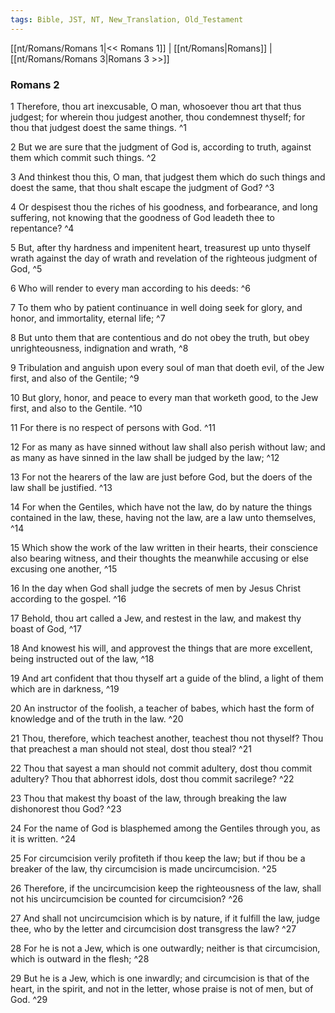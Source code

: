 ```yaml
---
tags: Bible, JST, NT, New_Translation, Old_Testament
---
```


[[nt/Romans/Romans 1|<< Romans 1]] | [[nt/Romans|Romans]] | [[nt/Romans/Romans 3|Romans 3 >>]]

### Romans 2

1 Therefore, thou art inexcusable, O man, whosoever thou art that thus judgest; for wherein thou judgest another, thou condemnest thyself; for thou that judgest doest the same things.  ^1

2 But we are sure that the judgment of God is, according to truth, against them which commit such things.  ^2

3 And thinkest thou this, O man, that judgest them which do such things and doest the same, that thou shalt escape the judgment of God?  ^3

4 Or despisest thou the riches of his goodness, and forbearance, and long suffering, not knowing that the goodness of God leadeth thee to repentance?  ^4

5 But, after thy hardness and impenitent heart, treasurest up unto thyself wrath against the day of wrath and revelation of the righteous judgment of God,  ^5

6 Who will render to every man according to his deeds:  ^6

7 To them who by patient continuance in well doing seek for glory, and honor, and immortality, eternal life;  ^7

8 But unto them that are contentious and do not obey the truth, but obey unrighteousness, indignation and wrath,  ^8

9 Tribulation and anguish upon every soul of man that doeth evil, of the Jew first, and also of the Gentile;  ^9

10 But glory, honor, and peace to every man that worketh good, to the Jew first, and also to the Gentile.  ^10

11 For there is no respect of persons with God.  ^11

12 For as many as have sinned without law shall also perish without law; and as many as have sinned in the law shall be judged by the law;  ^12

13 For not the hearers of the law are just before God, but the doers of the law shall be justified.  ^13

14 For when the Gentiles, which have not the law, do by nature the things contained in the law, these, having not the law, are a law unto themselves,  ^14

15 Which show the work of the law written in their hearts, their conscience also bearing witness, and their thoughts the meanwhile accusing or else excusing one another,  ^15

16 In the day when God shall judge the secrets of men by Jesus Christ according to the gospel.  ^16

17 Behold, thou art called a Jew, and restest in the law, and makest thy boast of God,  ^17

18 And knowest his will, and approvest the things that are more excellent, being instructed out of the law,  ^18

19 And art confident that thou thyself art a guide of the blind, a light of them which are in darkness,  ^19

20 An instructor of the foolish, a teacher of babes, which hast the form of knowledge and of the truth in the law.  ^20

21 Thou, therefore, which teachest another, teachest thou not thyself? Thou that preachest a man should not steal, dost thou steal?  ^21

22 Thou that sayest a man should not commit adultery, dost thou commit adultery? Thou that abhorrest idols, dost thou commit sacrilege?  ^22

23 Thou that makest thy boast of the law, through breaking the law dishonorest thou God?  ^23

24 For the name of God is blasphemed among the Gentiles through you, as it is written.  ^24

25 For circumcision verily profiteth if thou keep the law; but if thou be a breaker of the law, thy circumcision is made uncircumcision.  ^25

26 Therefore, if the uncircumcision keep the righteousness of the law, shall not his uncircumcision be counted for circumcision?  ^26

27 And shall not uncircumcision which is by nature, if it fulfill the law, judge thee, who by the letter and circumcision dost transgress the law?  ^27

28 For he is not a Jew, which is one outwardly; neither is that circumcision, which is outward in the flesh;  ^28

29 But he is a Jew, which is one inwardly; and circumcision is that of the heart, in the spirit, and not in the letter, whose praise is not of men, but of God.  ^29

 
